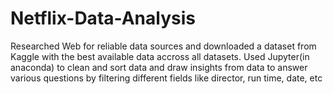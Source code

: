 # Netflix-Data-Analysis
Researched Web for reliable data sources and downloaded a dataset from Kaggle with the best available data accross all datasets.
Used Jupyter(in anaconda) to clean and sort data and draw insights from data to answer various questions by filtering different fields like director, run time, date, etc
